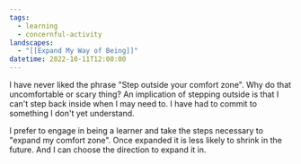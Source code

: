 ```yaml
---
tags:
  - learning
  - concernful-activity
landscapes:
  - "[[Expand My Way of Being]]"
datetime: 2022-10-11T12:00:00
---
```

I have never liked the phrase "Step outside your comfort zone". Why do that uncomfortable or scary thing? An implication of stepping outside is that I can't step back inside when I may need to. I have had to commit to something I don't yet understand.

I prefer to engage in being a learner and take the steps necessary to "expand my comfort zone". Once expanded it is less likely to shrink in the future. And I can choose the direction to expand it in.
